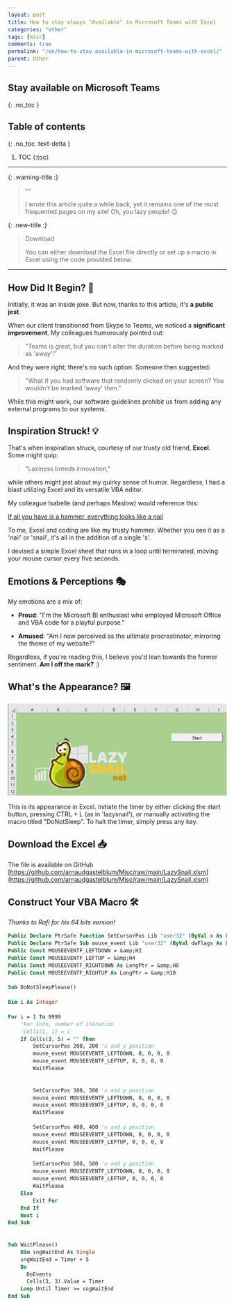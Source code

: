 ```yaml
---
layout: post
title: How to stay always "Available" in Microsoft Teams with Excel
categories: "other"
tags: [misc]
comments: true
permalink: "/en/how-to-stay-available-in-microsoft-teams-with-excel/"
parent: Other
---
```


## Stay available on Microsoft Teams
{: .no_toc }

## Table of contents
{: .no_toc .text-delta }

1. TOC
{:toc}

---

{: .warning-title :}
>`^^`
>
>I wrote this article quite a while back, yet it remains one of the most frequented pages on my site! Oh, you lazy people! 😉

{: .new-title :}
>Download
>
>You can either download the Excel file directly or set up a macro in Excel using the code provided below.



---

## How Did It Begin? 🚀

Initially, it was an inside joke. But now, thanks to this article, it's **a public jest**.

When our client transitioned from Skype to Teams, we noticed a **significant improvement**. My colleagues humorously pointed out:
> "Teams is great, but you can't alter the duration before being marked as 'away'!"

And they were right; there's no such option. Someone then suggested:
> "What if you had software that randomly clicked on your screen? You wouldn't be marked 'away' then."

While this might work, our software guidelines prohibit us from adding any external programs to our systems.

## Inspiration Struck! 💡

That's when inspiration struck, courtesy of our trusty old friend, **Excel**. Some might quip:
> "Laziness breeds innovation," 

while others might jest about my quirky sense of humor. Regardless, I had a blast utilizing Excel and its versatile VBA editor.

My colleague Isabelle (and perhaps Maslow) would reference this: 

[If all you have is a hammer, everything looks like a nail](https://en.wiktionary.org/wiki/if_all_you_have_is_a_hammer,_everything_looks_like_a_nail)

To me, Excel and coding are like my trusty hammer. Whether you see it as a 'nail' or 'snail', it's all in the addition of a single 's'.

I devised a simple Excel sheet that runs in a loop until terminated, moving your mouse cursor every five seconds.

## Emotions & Perceptions 🎭

My emotions are a mix of:

- **Proud**: "I'm the Microsoft BI enthusiast who employed Microsoft Office and VBA code for a playful purpose."
  
- **Amused**: "Am I now perceived as the ultimate procrastinator, mirroring the theme of my website?"

Regardless, if you're reading this, I believe you'd lean towards the former sentiment. **Am I off the mark?** :)


## What's the Appearance? 🖼️

![](/assets/2020/10/image-1.png)

This is its appearance in Excel. 
Initiate the timer by either clicking the start button, pressing CTRL + L (as in 'lazysnail'), or manually activating the macro titled "DoNotSleep". 
To halt the timer, simply press any key.


## Download the Excel 📥

The file is available on GitHub
[https://github.com/arnaudgastelblum/Misc/raw/main/LazySnail.xlsm](https://github.com/arnaudgastelblum/Misc/raw/main/LazySnail.xlsm)



## Construct Your VBA Macro 🛠️

*Thanks to Rafi for his 64 bits version!*



```vb
Public Declare PtrSafe Function SetCursorPos Lib "user32" (ByVal x As LongPtr, ByVal y As LongPtr) As LongPtr
Public Declare PtrSafe Sub mouse_event Lib "user32" (ByVal dwFlags As LongPtr, ByVal dx As LongPtr, ByVal dy As LongPtr, ByVal cButtons As LongPtr, ByVal dwExtraInfo As LongPtr)
Public Const MOUSEEVENTF_LEFTDOWN = &amp;H2
Public Const MOUSEEVENTF_LEFTUP = &amp;H4
Public Const MOUSEEVENTF_RIGHTDOWN As LongPtr = &amp;H8
Public Const MOUSEEVENTF_RIGHTUP As LongPtr = &amp;H10

Sub DoNotSleepPlease()

Dim i As Integer

For i = 1 To 9999
    'For Info, number of iteration
    'Cells(1, 1) = i
    If Cells(3, 5) = "" Then
        SetCursorPos 200, 200 'x and y position
        mouse_event MOUSEEVENTF_LEFTDOWN, 0, 0, 0, 0
        mouse_event MOUSEEVENTF_LEFTUP, 0, 0, 0, 0
        WaitPlease
        
        
        SetCursorPos 300, 300 'x and y position
        mouse_event MOUSEEVENTF_LEFTDOWN, 0, 0, 0, 0
        mouse_event MOUSEEVENTF_LEFTUP, 0, 0, 0, 0
        WaitPlease
        
        SetCursorPos 400, 400 'x and y position
        mouse_event MOUSEEVENTF_LEFTDOWN, 0, 0, 0, 0
        mouse_event MOUSEEVENTF_LEFTUP, 0, 0, 0, 0
        WaitPlease
        
        SetCursorPos 500, 500 'x and y position
        mouse_event MOUSEEVENTF_LEFTDOWN, 0, 0, 0, 0
        mouse_event MOUSEEVENTF_LEFTUP, 0, 0, 0, 0
        WaitPlease
    Else
        Exit For
    End If
    Next i
End Sub


Sub WaitPlease()
    Dim sngWaitEnd As Single
    sngWaitEnd = Timer + 5
    Do
      DoEvents
      Cells(3, 3).Value = Timer
    Loop Until Timer >= sngWaitEnd
End Sub
```

